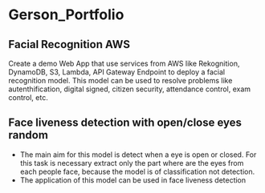 # Gerson_Portfolio

## Facial Recognition AWS
Create a demo Web App that use services from AWS like Rekognition, DynamoDB, S3, Lambda, API Gateway Endpoint to deploy a facial recognition model. This model can be used to resolve problems like autenthification, digital signed, citizen security, attendance control, exam control, etc.

## Face liveness detection with open/close eyes random
* The main aim for this model is detect when a eye is open or closed. For this task is necessary extract only the part where are the eyes from each people face, because the model is of classification not detection. 
* The application of this model can be used in face liveness detection

